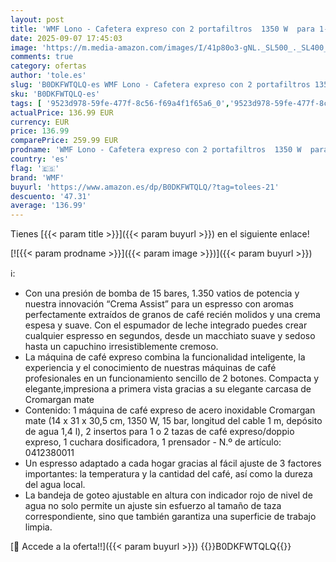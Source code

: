 ```yaml
---
layout: post
title: 'WMF Lono - Cafetera expreso con 2 portafiltros  1350 W  para 1-2 tazas de espresso  15 bares  reposavasos  espumador de leche  cuchara prensadora de café  acero inoxidable mate'
date: 2025-09-07 17:45:03
image: 'https://m.media-amazon.com/images/I/41p80o3-gNL._SL500_._SL400_.jpg'
comments: true
category: ofertas
author: 'tole.es'
slug: 'B0DKFWTQLQ-es WMF Lono - Cafetera expreso con 2 portafiltros 1350 W para...'
sku: 'B0DKFWTQLQ-es'
tags: [ '9523d978-59fe-477f-8c56-f69a4f1f65a6_0','9523d978-59fe-477f-8c56-f69a4f1f65a6_6701','Arborist Merchandising Root','Cafeteras para espresso','Hogar y cocina','Máquinas cafeteras','Máquinas de café espresso a vapor','Self Service','Special Features Stores','Utensilios para café y té','WMF','cafetera','wmf','🇪🇸', ]
actualPrice: 136.99 EUR
currency: EUR
price: 136.99
comparePrice: 259.99 EUR
prodname: 'WMF Lono - Cafetera expreso con 2 portafiltros  1350 W  para 1-2 tazas de espresso  15 bares  reposavasos  espumador de leche  cuchara prensadora de café  acero inoxidable mate'
country: 'es'
flag: '🇪🇸'
brand: 'WMF'
buyurl: 'https://www.amazon.es/dp/B0DKFWTQLQ/?tag=tolees-21'
descuento: '47.31'
average: '136.99'
---
```


Tienes [{{< param title >}}]({{< param buyurl >}}) en el siguiente enlace!

[![{{< param prodname >}}]({{< param image >}})]({{< param buyurl >}})

ℹ️:

- Con una presión de bomba de 15 bares, 1.350 vatios de potencia y nuestra innovación “Crema Assist” para un espresso con aromas perfectamente extraídos de granos de café recién molidos y una crema espesa y suave. Con el espumador de leche integrado puedes crear cualquier espresso en segundos, desde un macchiato suave y sedoso hasta un capuchino irresistiblemente cremoso.
- La máquina de café expreso combina la funcionalidad inteligente, la experiencia y el conocimiento de nuestras máquinas de café profesionales en un funcionamiento sencillo de 2 botones. Compacta y elegante,impresiona a primera vista gracias a su elegante carcasa de Cromargan mate
- Contenido: 1 máquina de café expreso de acero inoxidable Cromargan mate (14 x 31 x 30,5 cm, 1350 W, 15 bar, longitud del cable 1 m, depósito de agua 1,4 l), 2 insertos para 1 o 2 tazas de café expreso/doppio expreso, 1 cuchara dosificadora, 1 prensador - N.º de artículo: 0412380011
- Un espresso adaptado a cada hogar gracias al fácil ajuste de 3 factores importantes: la temperatura y la cantidad del café, así como la dureza del agua local.
- La bandeja de goteo ajustable en altura con indicador rojo de nivel de agua no solo permite un ajuste sin esfuerzo al tamaño de taza correspondiente, sino que también garantiza una superficie de trabajo limpia.

[🛒 Accede a la oferta!!]({{< param buyurl >}})
{{<world>}}B0DKFWTQLQ{{</world>}}
